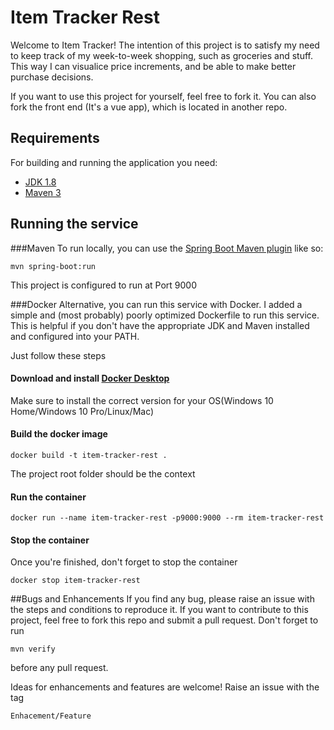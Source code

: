 # Item Tracker Rest

Welcome to Item Tracker! 
The intention of this project is to satisfy my need to keep track of my 
week-to-week shopping, such as groceries and stuff. 
This way I can visualice price increments, and be able to make better purchase decisions.

If you want to use this project for yourself, feel free to fork it. 
You can also fork the front end (It's a vue app), which is located in another repo.
## Requirements

For building and running the application you need:

- [JDK 1.8](https://openjdk.java.net/install/)
- [Maven 3](https://maven.apache.org)

## Running the service

###Maven
To run locally, you can use the [Spring Boot Maven plugin](https://docs.spring.io/spring-boot/docs/current/reference/html/build-tool-plugins-maven-plugin.html) 
like so:

```shell
mvn spring-boot:run
```

This project is configured to run at Port 9000

###Docker
Alternative, you can run this service with Docker. I added a simple and 
(most probably) poorly optimized Dockerfile to run this service. This is helpful if you don't have
the appropriate JDK and Maven installed and configured into your PATH.

Just follow these steps 
#### Download and install [Docker Desktop](https://docs.docker.com/desktop/) 
Make sure to install the correct version for your OS(Windows 10 Home/Windows 10 Pro/Linux/Mac)


#### Build the docker image
```shell
docker build -t item-tracker-rest .
```

The project root folder should be the context
#### Run the container
```shell
docker run --name item-tracker-rest -p9000:9000 --rm item-tracker-rest
```

#### Stop the container
Once you're finished, don't forget to stop the container
```shell
docker stop item-tracker-rest
```
##Bugs and Enhancements
If you find any bug, please raise an issue with the steps and conditions
to reproduce it. If you want to contribute to this project, 
feel free to fork this repo and submit a pull request. 
Don't forget to run 

```shell
mvn verify
```

before any pull request. 

Ideas for enhancements and features are welcome! Raise an issue with the tag 

``Enhacement/Feature`` 
